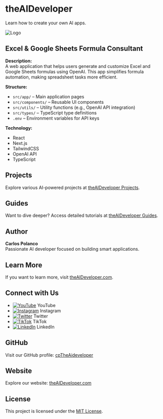 # theAIDeveloper  

Learn how to create your own AI apps.  

![Logo](https://d3erng0hrrd7m4.cloudfront.net/logo.png)  

## Excel & Google Sheets Formula Consultant  

**Description:**  
A web application that helps users generate and customize Excel and Google Sheets formulas using OpenAI. This app simplifies formula automation, making spreadsheet tasks more efficient.  

**Structure:**  
- `src/app/` – Main application pages  
- `src/components/` – Reusable UI components  
- `src/utils/` – Utility functions (e.g., OpenAI API integration)  
- `src/types/` – TypeScript type definitions  
- `.env` – Environment variables for API keys  

**Technology:**  
- React  
- Next.js  
- TailwindCSS  
- OpenAI API  
- TypeScript  

## Projects  

Explore various AI-powered projects at [theAIDeveloper Projects](https://www.the-aideveloper.com/projects).  

## Guides  

Want to dive deeper? Access detailed tutorials at [theAIDeveloper Guides](https://www.the-aideveloper.com/guides).  

## Author  

**Carlos Polanco**  
Passionate AI developer focused on building smart applications.  

## Learn More  

If you want to learn more, visit [theAIDeveloper.com](https://www.the-aideveloper.com).  

## Connect with Us  

- [![YouTube](./social/youtube.png)](https://www.youtube.com/@theaideveloper) YouTube  
- [![Instagram](./social/instagram.png)](https://www.instagram.com/cptheaideveloper/) Instagram  
- [![Twitter](./social/x.png)](https://x.com/cpaideveloper) Twitter  
- [![TikTok](./social/tiktok.png)](https://www.tiktok.com/@codingnutella) TikTok  
- [![LinkedIn](./social/linkedin.png)](https://www.linkedin.com/company/theaidevelopercp/) LinkedIn  

## GitHub  

Visit our GitHub profile: [cpTheAideveloper](https://github.com/cpTheAideveloper)  

## Website  

Explore our website: [theAIDeveloper.com](https://www.the-aideveloper.com/)  

## License  

This project is licensed under the [MIT License](LICENSE).